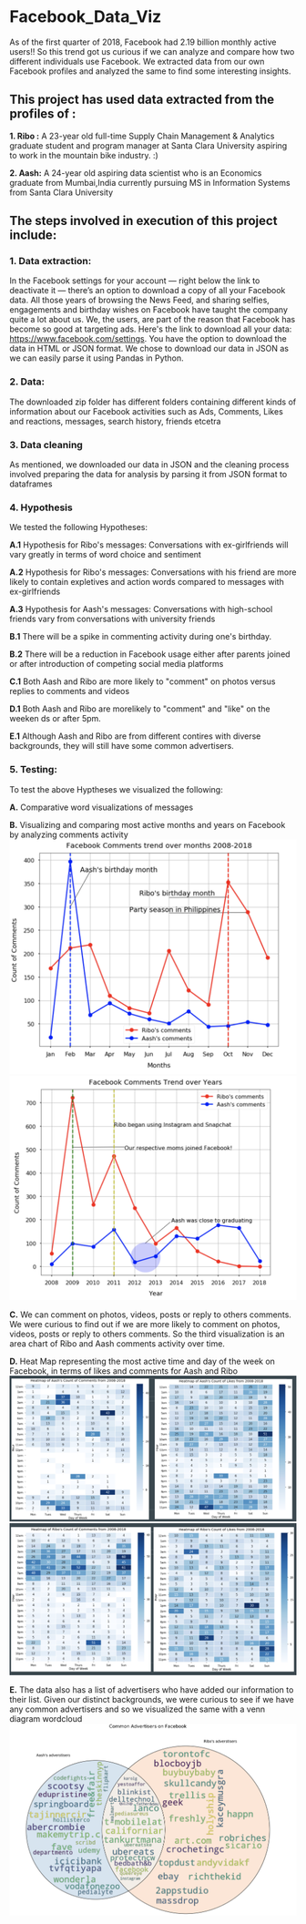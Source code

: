 # Facebook_Data_Viz
As of the first quarter of 2018, Facebook had 2.19 billion monthly active users!!
So this trend got us curious if we can analyze and compare how two different individuals use Facebook. We extracted data from our own Facebook profiles and analyzed the same to find some interesting insights.

## **This project has used data extracted from the profiles of :**

**1. Ribo :** A 23-year old full-time Supply Chain Management & Analytics graduate student and program manager at Santa Clara University aspiring to work in the mountain bike industry. :)

**2. Aash:** A 24-year old aspiring data scientist who is an Economics graduate from Mumbai,India currently pursuing MS in Information Systems from Santa Clara University

## **The steps involved in execution of this project include:**

### **1. Data extraction:** 
In the Facebook settings for your account — right below the link to deactivate it — there’s an option to download a copy of all your Facebook data. All those years of browsing the News Feed, and sharing selfies, engagements and birthday wishes on Facebook have taught the company quite a lot about us. We, the users, are part of the reason that Facebook has become so good at targeting ads. Here's the link to download all your data: https://www.facebook.com/settings. You have the option to download the data in HTML or JSON format. We chose to download our data in JSON as we can easily parse it using Pandas in Python.

### **2. Data:** 
The downloaded zip folder has different folders containing different kinds of information about our Facebook activities such as Ads, Comments, Likes and reactions, messages, search history, friends etcetra

### **3. Data cleaning** 
As mentioned, we downloaded our data in JSON and the cleaning process involved preparing the data for analysis by parsing it from JSON format to dataframes

### **4. Hypothesis** 
We tested the following Hypotheses:

**A.1** Hypothesis for Ribo's messages: Conversations with ex-girlfriends will vary greatly in terms of word choice and sentiment

**A.2** Hypothesis for Ribo's messages: Conversations with his friend are more likely to contain expletives and action words compared to messages with ex-girlfriends

**A.3** Hypothesis for Aash's messages: Conversations with high-school friends vary from conversations with university friends

**B.1** There will be a spike in commenting activity during one's birthday.

**B.2** There will be a reduction in Facebook usage either after parents joined or after introduction of competing social media platforms

**C.1** Both Aash and Ribo are more likely to "comment" on photos versus replies to comments and videos

**D.1** Both Aash and Ribo are morelikely to "comment" and "like" on the weeken ds or after 5pm.

**E.1** Although Aash and Ribo are from different contires with diverse backgrounds, they will still have some common advertisers.

### **5. Testing:** 
To test the above Hyptheses we visualized the following:

**A.** Comparative word visualizations of messages

**B.** Visualizing and comparing most active months and years on Facebook by analyzing comments activity
![](Images/B.1_Facebook_activity_over_years.png)
![](Images/B.2_Facebook_activity_over_months.png)

**C.** We can comment on photos, videos, posts or reply to others comments. We were curious to find out if we are more likely to comment on photos, videos, posts or reply to others comments. So the third visualization is an area chart of Ribo and Aash comments activity over time.

**D.** Heat Map representing the most active time and day of the week on Facebook, in terms of likes and comments for Aash and Ribo
![](Images/D.1.2_HeatMap_Facebook_Comments_Aash.png)
![](Images/D.1.1_HeatMap_Facebook_Comments_Ribo.png)

**E.** The data also has a list of advertisers who have added our information to their list. Given our distinct backgrounds, we were curious to see if we have any common advertisers and so we visualized the same with a venn diagram wordcloud
![](Images/E.1_Common_Advertisers_VennWordcloud.png)
